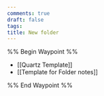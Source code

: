 ```yaml
---
comments: true
draft: false
tags:
title: New folder
---
```

%% Begin Waypoint %%

- [[Quartz Template]]
- [[Template for Folder notes]]

%% End Waypoint %%
